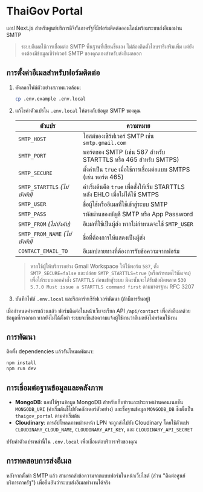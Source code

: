# ThaiGov Portal

แอป Next.js สำหรับศูนย์บริการดิจิทัลภาครัฐที่มีฟอร์มติดต่อออนไลน์พร้อมระบบส่งอีเมลผ่าน SMTP

> ระบบอีเมลใช้การเชื่อมต่อ SMTP พื้นฐานที่เขียนขึ้นเอง ไม่ต้องติดตั้งไลบรารีเสริมเพิ่ม แต่ยังคงต้องมีข้อมูลเซิร์ฟเวอร์ SMTP ของคุณเองสำหรับส่งอีเมลออก

## การตั้งค่าอีเมลสำหรับฟอร์มติดต่อ

1. คัดลอกไฟล์ตัวอย่างสภาพแวดล้อม:

   ```bash
   cp .env.example .env.local
   ```

2. แก้ไขค่าตัวแปรใน `.env.local` ให้ตรงกับข้อมูล SMTP ของคุณ

   | ตัวแปร | ความหมาย |
   | --- | --- |
   | `SMTP_HOST` | โฮสต์ของเซิร์ฟเวอร์ SMTP เช่น `smtp.gmail.com` |
   | `SMTP_PORT` | พอร์ตของ SMTP (เช่น 587 สำหรับ STARTTLS หรือ 465 สำหรับ SMTPS) |
   | `SMTP_SECURE` | ตั้งค่าเป็น `true` เมื่อใช้การเชื่อมต่อแบบ SMTPS (เช่น พอร์ต 465) |
   | `SMTP_STARTTLS` *(ไม่บังคับ)* | ค่าเริ่มต้นคือ `true` เพื่อสั่งให้เริ่ม STARTTLS หลัง EHLO เมื่อไม่ได้ใช้ SMTPS |
   | `SMTP_USER` | ชื่อผู้ใช้หรืออีเมลที่ใช้เข้าสู่ระบบ SMTP |
   | `SMTP_PASS` | รหัสผ่านของบัญชี SMTP หรือ App Password |
   | `SMTP_FROM` *(ไม่บังคับ)* | อีเมลที่ใช้เป็นผู้ส่ง หากไม่กำหนดจะใช้ `SMTP_USER` |
   | `SMTP_FROM_NAME` *(ไม่บังคับ)* | ชื่อที่ต้องการให้แสดงเป็นผู้ส่ง |
   | `CONTACT_EMAIL_TO` | อีเมลปลายทางที่ต้องการรับข้อความจากฟอร์ม |

   > หากใช้ผู้ให้บริการอย่าง Gmail Workspace ให้ใช้พอร์ต `587`, ตั้ง `SMTP_SECURE=false` และปล่อย `SMTP_STARTTLS=true` (หรือกำหนดไว้ชัดเจน) เพื่อให้ระบบออกคำสั่ง `STARTTLS` ก่อนเข้าสู่ระบบ มิฉะนั้นจะได้รับข้อผิดพลาด `530 5.7.0 Must issue a STARTTLS command first` ตามมาตรฐาน RFC 3207

3. บันทึกไฟล์ `.env.local` และรีสตาร์ทเซิร์ฟเวอร์พัฒนา (ถ้ามีการรันอยู่)

เมื่อกำหนดค่าครบถ้วนแล้ว ฟอร์มติดต่อในหน้าเว็บจะเรียก API `/api/contact` เพื่อส่งอีเมลด้วยข้อมูลที่กรอกมา หากยังไม่ได้ตั้งค่า ระบบจะขึ้นข้อความแจ้งผู้ใช้งานว่าอีเมลยังไม่พร้อมใช้งาน

## การพัฒนา

ติดตั้ง dependencies แล้วรันโหมดพัฒนา:

```bash
npm install
npm run dev
```

## การเชื่อมต่อฐานข้อมูลและคลังภาพ

- **MongoDB**: แอปใช้ฐานข้อมูล MongoDB สำหรับเก็บข่าวและประกาศผ่านคอนเนกชัน `MONGODB_URI` (ค่าเริ่มต้นชี้ไปยังคลัสเตอร์ตัวอย่าง) และชื่อฐานข้อมูล `MONGODB_DB` ซึ่งตั้งเป็น `thaigov_portal` ตามค่าเริ่มต้น
- **Cloudinary**: การอัปโหลดภาพผ่านหน้า LPN จะถูกส่งไปยัง Cloudinary โดยใช้ตัวแปร `CLOUDINARY_CLOUD_NAME`, `CLOUDINARY_API_KEY`, และ `CLOUDINARY_API_SECRET`

ปรับค่าตัวแปรเหล่านี้ใน `.env.local` เพื่อเชื่อมต่อบริการจริงของคุณ

## การทดสอบการส่งอีเมล

หลังจากตั้งค่า SMTP แล้ว สามารถส่งข้อความจากแบบฟอร์มในหน้าเว็บไซต์ (ส่วน "ติดต่อศูนย์บริการภาครัฐ") เพื่อยืนยันว่าระบบส่งอีเมลทำงานได้จริง
